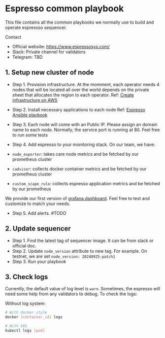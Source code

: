 # Espresso common playbook
This file contains all the common playbooks we normally use to build and operate espressso sequencer.

Contact 
- Official website: https://www.espressosys.com/
- Slack: Private channel for validators
- Telegram: TBD


## 1. Setup new cluster of node
- Step 1. Provision infrastructure. At the momment, each operator needs 4 nodes that will be located all over the world depends on the private sheet that allocates the region to each operator.
Ref: [Create infrastructure on AWS](../terraform/README.md)

- Step 2. Install necessary applications to each node
Ref: [Espresso Ansible playbook](../ansible/README.md)

- Step 3. Each node will come with an Public IP. Please assign an domain name to each node.
Normally, the service port is running at 80. Feel free to run some tests 

- Step 4. Add espresso to your monitoring stack.
On our team, we have:
- `node_exporter`: takes care node metrics and be fetched by our prometheus cluster
- `cadvisor`: collects docker container metrics  and be fetched by our prometheus cluster
- `custom_scape_rule`: collects espresso application metrics and be fetched by our prometheus

We provide our first version of [grafana dashboard](../monitor/README.md). Feel free to test and customize to match your needs.

- Step 5. Add alerts. #TODO

## 2. Update sequencer
- Step 1. Find the latest tag of sequencer image. It can be from slack or official doc. 
- Step 2. Update `node_version` attribute to new tag. For example. On testnet, we are set `node_version: 20240925-patch1`
- Step 3.  Run your playbook 

## 3. Check logs
Currently, the default value of log level is `warn`. Sometimes, the espresso will need some help from any validators to debug.
To check the logs:

Without log system:
```bash
# With docker style
docker [container_id] logs

# With k8s
kubectl logs [pod]
```



